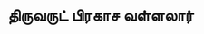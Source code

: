 ---
layout: tagpage
title: "திருவருட் பிரகாச வள்ளலார்"
tag: திருவருட் பிரகாச வள்ளலார்
description: "திருவருட் பிரகாச வள்ளலார் தொடர்புடைய நூல்கள்/கட்டுரைகள்"
robots: noindex
---